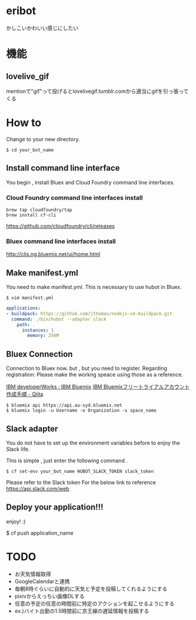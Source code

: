 # eribot
かしこいかわいい感じにしたい


# 機能

## lovelive_gif
mentionで"gif"って投げるとlovelivegif.tumblr.comから適当にgifを引っ張ってくる


# How to
Change to your new directory.

```
$ cd your_bot_name
```

## Install command line interface
You begin , install Bluex and Cloud Foundry command line interfaces.

### Cloud Foundry command line interfaces install

```
brew tap cloudfoundry/tap
brew install cf-cli
```
https://github.com/cloudfoundry/cli/releases

### Bluex command line interfaces install

http://clis.ng.bluemix.net/ui/home.html

## Make manifest.yml
You need to make manifest.yml.
This is necessary to use hubot in Bluex.

```
$ vim manifest.yml
```


```yml:manifest.yml
applications:
- buildpack: https://github.com/jthomas/nodejs-v4-buildpack.git
  command: ./bin/hubot --adapter slack
    path: .
      instances: 1
        memory: 256M
```

## Bluex Connection

Connection to Bluex now. but , but you need to register. 
Regarding registration: Please make the workng speace using those as a reference.  

[IBM developerWorks : IBM Bluemix](https://www.ibm.com/developerworks/jp/bluemix/)
[IBM Bluemixフリートライアルアカウント作成手順 - Qiita](http://qiita.com/KenichiSekine/items/6ad49b25167b3f4cdb63)


```
$ bluemix api https://api.au-syd.bluemix.net
$ bluemix login -u Username -o Organization -s space_name
```

## Slack adapter

You do not have to set up the environment variables before to enjoy the Slack life.

This is simple , just enter the following command .

```
$ cf set-env your_bot_name HUBOT_SLACK_TOKEN slack_token
```

Please refer to the Slack token For the below link to reference
 https://api.slack.com/web

## Deploy your application!!!

enjoy! :)

$ cf push application_name




# TODO
- お天気情報取得
- GoogleCalendarと連携
- 毎朝8時ぐらいに自動的に天気と予定を投稿してくれるようにする
- pixivからえっちい画像DLする
- 任意の予定の任意の時間前に特定のアクションを起こせるようにする
 - ex.)バイト出勤の1.5時間前に京王線の遅延情報を投稿する
